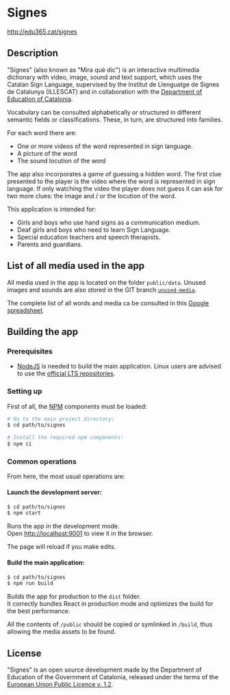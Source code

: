 # Signes

http://edu365.cat/signes

## Description

"Signes" (also known as "Mira què dic") is an interactive multimedia dictionary with video, image, sound and text support, which uses the Catalan Sign Language, supervised by the Institut de Llenguatge de Signes de Catalunya (ILLESCAT) and in collaboration with the [Department of Education of Catalonia](http://xtec.gencat.cat).

Vocabulary can be consulted alphabetically or structured in different semantic fields or classifications. These, in turn, are structured into families.

For each word there are:
- One or more videos of the word represented in sign language.
- A picture of the word
- The sound locution of the word

The app also incorporates a game of guessing a hidden word. The first clue presented to the player is the video where the word is represented in sign language. If only watching the video the player does not guess it can ask for two more clues: the image and / or the locution of the word.

This application is intended for:
- Girls and boys who use hand signs as a communication medium.
- Deaf girls and boys who need to learn Sign Language.
- Special education teachers and speech therapists.
- Parents and guardians.

## List of all media used in the app

All media used in the app is located on the folder `public/data`. Unused images and sounds are also stored in the GIT branch [`unused-media`](https://github.com/projectestac/edu365-signes/tree/unused-media).

The complete list of all words and media ca be consulted in this [Google spreadsheet](https://docs.google.com/spreadsheets/d/1lKUyOrmFfTzWKyLfTNXI4sLX2d-e9ONCyMBFGGi9zxY/edit?usp=sharing).


## Building the app

### Prerequisites

- [NodeJS](https://nodejs.org/) is needed to build the main application. Linux users are advised to use the [official LTS repositories](https://github.com/nodesource/distributions/blob/master/README.md).

### Setting up

First of all, the [NPM](https://www.npmjs.com/) components must be loaded:

```bash
# Go to the main project directory:
$ cd path/to/signes

# Install the required npm components:
$ npm ci
```

### Common operations

From here, the most usual operations are:

#### Launch the development server:
```bash
$ cd path/to/signes
$ npm start
```
Runs the app in the development mode.<br>
Open [http://localhost:9001](http://localhost:9001) to view it in the browser.

The page will reload if you make edits.<br>

#### Build the main application:
```bash
$ cd path/to/signes
$ npm run build
```
Builds the app for production to the `dist` folder.<br>
It correctly bundles React in production mode and optimizes the build for the best performance.

All the contents of `/public` should be copied or symlinked in `/build`, thus allowing the media assets to be found.

## License
"Signes" is an open source development made by the Department of Education of the Government of Catalonia, released under the terms of the [European Union Public Licence v. 1.2](https://eupl.eu/1.2/en/).
